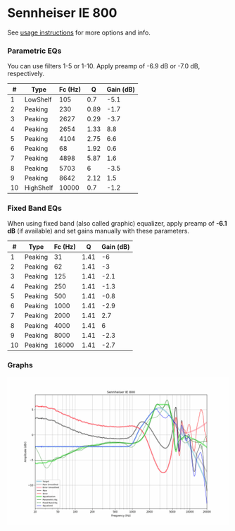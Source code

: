 # Sennheiser IE 800
See [usage instructions](https://github.com/jaakkopasanen/AutoEq#usage) for more options and info.

### Parametric EQs
You can use filters 1-5 or 1-10. Apply preamp of -6.9 dB or -7.0 dB, respectively.

|   # | Type      |   Fc (Hz) |    Q |   Gain (dB) |
|-----|-----------|-----------|------|-------------|
|   1 | LowShelf  |       105 | 0.7  |        -5.1 |
|   2 | Peaking   |       230 | 0.89 |        -1.7 |
|   3 | Peaking   |      2627 | 0.29 |        -3.7 |
|   4 | Peaking   |      2654 | 1.33 |         8.8 |
|   5 | Peaking   |      4104 | 2.75 |         6.6 |
|   6 | Peaking   |        68 | 1.92 |         0.6 |
|   7 | Peaking   |      4898 | 5.87 |         1.6 |
|   8 | Peaking   |      5703 | 6    |        -3.5 |
|   9 | Peaking   |      8642 | 2.12 |         1.5 |
|  10 | HighShelf |     10000 | 0.7  |        -1.2 |

### Fixed Band EQs
When using fixed band (also called graphic) equalizer, apply preamp of **-6.1 dB** (if available) and set gains manually with these parameters.

|   # | Type    |   Fc (Hz) |    Q |   Gain (dB) |
|-----|---------|-----------|------|-------------|
|   1 | Peaking |        31 | 1.41 |        -6   |
|   2 | Peaking |        62 | 1.41 |        -3   |
|   3 | Peaking |       125 | 1.41 |        -2.1 |
|   4 | Peaking |       250 | 1.41 |        -1.3 |
|   5 | Peaking |       500 | 1.41 |        -0.8 |
|   6 | Peaking |      1000 | 1.41 |        -2.9 |
|   7 | Peaking |      2000 | 1.41 |         2.7 |
|   8 | Peaking |      4000 | 1.41 |         6   |
|   9 | Peaking |      8000 | 1.41 |        -2.3 |
|  10 | Peaking |     16000 | 1.41 |        -2.7 |

### Graphs
![](./Sennheiser%20IE%20800.png)
